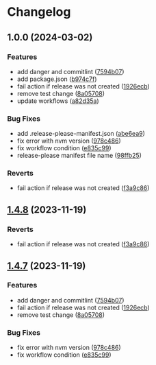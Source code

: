 # Changelog

## 1.0.0 (2024-03-02)


### Features

* add danger and commitlint ([7594b07](https://github.com/Liza-Veis/github-release-automation/commit/7594b07ef478b178a01ef63ac292caad50648804))
* add package.json ([b974c7f](https://github.com/Liza-Veis/github-release-automation/commit/b974c7fec026de2189afbbb4ad721ad118e4bfda))
* fail action if release was not created ([1926ecb](https://github.com/Liza-Veis/github-release-automation/commit/1926ecb0a5043cb2f61b7b946ce2d1209de7ae9b))
* remove test change ([8a05708](https://github.com/Liza-Veis/github-release-automation/commit/8a05708289e1aa62c2b4625dcc95bc6994e1eb47))
* update workflows ([a82d35a](https://github.com/Liza-Veis/github-release-automation/commit/a82d35ac972f7f76cb5ed4a4d384c6572223b21d))


### Bug Fixes

* add .release-please-manifest.json ([abe6ea9](https://github.com/Liza-Veis/github-release-automation/commit/abe6ea9c44fc2f792bba6d8713b3778d630fa440))
* fix error with nvm version ([978c486](https://github.com/Liza-Veis/github-release-automation/commit/978c486e45043d70a3c95f3f771ca9894550e846))
* fix workflow condition ([e835c99](https://github.com/Liza-Veis/github-release-automation/commit/e835c994125ae077d9c27d56c00e844780bf0ebc))
* release-please manifest file name ([98ffb25](https://github.com/Liza-Veis/github-release-automation/commit/98ffb25a4b100dc3094f82ab12aa0123a71dac5c))


### Reverts

* fail action if release was not created ([f3a9c86](https://github.com/Liza-Veis/github-release-automation/commit/f3a9c861d86345657c210d664b073a6771b54fbc))

## [1.4.8](https://github.com/Liza-Veis/github-release-automation/compare/1.4.7...1.4.8) (2023-11-19)


### Reverts

* fail action if release was not created ([f3a9c86](https://github.com/Liza-Veis/github-release-automation/commit/f3a9c861d86345657c210d664b073a6771b54fbc))

## [1.4.7](https://github.com/Liza-Veis/github-release-automation/compare/1.4.6...1.4.7) (2023-11-19)


### Features

* add danger and commitlint ([7594b07](https://github.com/Liza-Veis/github-release-automation/commit/7594b07ef478b178a01ef63ac292caad50648804))
* fail action if release was not created ([1926ecb](https://github.com/Liza-Veis/github-release-automation/commit/1926ecb0a5043cb2f61b7b946ce2d1209de7ae9b))
* remove test change ([8a05708](https://github.com/Liza-Veis/github-release-automation/commit/8a05708289e1aa62c2b4625dcc95bc6994e1eb47))


### Bug Fixes

* fix error with nvm version ([978c486](https://github.com/Liza-Veis/github-release-automation/commit/978c486e45043d70a3c95f3f771ca9894550e846))
* fix workflow condition ([e835c99](https://github.com/Liza-Veis/github-release-automation/commit/e835c994125ae077d9c27d56c00e844780bf0ebc))
